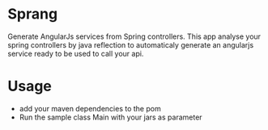 Sprang
======

Generate AngularJs services from Spring controllers.
This app analyse your spring controllers by java reflection to automaticaly generate an angularjs service ready to be used to call your api.


Usage
===
  * add your maven dependencies to the pom
  * Run the sample class Main with your jars as parameter 



